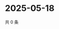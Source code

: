 # 2025-05-18

共 0 条

<!-- BEGIN ZHIHUVIDEO -->
<!-- 最后更新时间 Sun May 18 2025 19:08:39 GMT+0800 (China Standard Time) -->

<!-- END ZHIHUVIDEO -->
